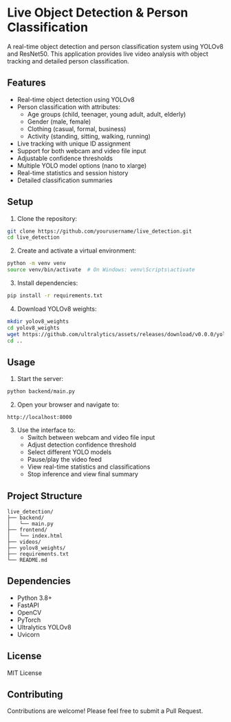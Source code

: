 # Live Object Detection & Person Classification

A real-time object detection and person classification system using YOLOv8 and ResNet50. This application provides live video analysis with object tracking and detailed person classification.

## Features

- Real-time object detection using YOLOv8
- Person classification with attributes:
  - Age groups (child, teenager, young adult, adult, elderly)
  - Gender (male, female)
  - Clothing (casual, formal, business)
  - Activity (standing, sitting, walking, running)
- Live tracking with unique ID assignment
- Support for both webcam and video file input
- Adjustable confidence thresholds
- Multiple YOLO model options (nano to xlarge)
- Real-time statistics and session history
- Detailed classification summaries

## Setup

1. Clone the repository:
```bash
git clone https://github.com/yourusername/live_detection.git
cd live_detection
```

2. Create and activate a virtual environment:
```bash
python -m venv venv
source venv/bin/activate  # On Windows: venv\Scripts\activate
```

3. Install dependencies:
```bash
pip install -r requirements.txt
```

4. Download YOLOv8 weights:
```bash
mkdir yolov8_weights
cd yolov8_weights
wget https://github.com/ultralytics/assets/releases/download/v0.0.0/yolov8m.pt
cd ..
```

## Usage

1. Start the server:
```bash
python backend/main.py
```

2. Open your browser and navigate to:
```
http://localhost:8000
```

3. Use the interface to:
   - Switch between webcam and video file input
   - Adjust detection confidence threshold
   - Select different YOLO models
   - Pause/play the video feed
   - View real-time statistics and classifications
   - Stop inference and view final summary

## Project Structure

```
live_detection/
├── backend/
│   └── main.py
├── frontend/
│   └── index.html
├── videos/
├── yolov8_weights/
├── requirements.txt
└── README.md
```

## Dependencies

- Python 3.8+
- FastAPI
- OpenCV
- PyTorch
- Ultralytics YOLOv8
- Uvicorn

## License

MIT License

## Contributing

Contributions are welcome! Please feel free to submit a Pull Request. 
